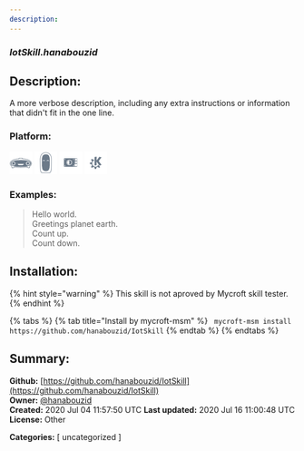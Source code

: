 ```yaml
---
description: 
---
```


### _IotSkill.hanabouzid_  
## Description:  
A more verbose description, including any extra instructions or
information that didn't fit in the one line.  
  
  
### Platform:  
 ![Mark I](../.gitbook/assets/mark-1-icon.png)  ![Mark II](../.gitbook/assets/mark-2-icon.png)  ![Picroft](../.gitbook/assets/picroft-icon.png)  ![plasmoid](../.gitbook/assets/kde.png)   
### Examples:  
> Hello world.  
> Greetings planet earth.  
> Count up.  
> Count down.  
  
## Installation:  
{% hint style="warning" %}
This skill is not aproved by Mycroft skill tester.
{% endhint %}
    
{% tabs %}
{% tab title="Install by mycroft-msm" %}
``` mycroft-msm install https://github.com/hanabouzid/IotSkill```
{% endtab %}
  {% endtabs %}
    
## Summary:  
**Github:** [https://github.com/hanabouzid/IotSkill](https://github.com/hanabouzid/IotSkill)  
**Owner:** [@hanabouzid](https://github.com/hanabouzid)  
**Created:** 2020 Jul 04 11:57:50 UTC  **Last updated:** 2020 Jul 16 11:00:48 UTC  
**License:** Other  
  
**Categories:** [ uncategorized ]   
